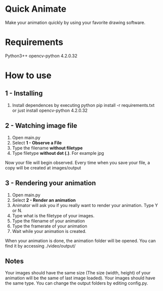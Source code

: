 # Quick Animate
Make your animation quickly by using your favorite drawing software.

<h1>Requirements</h1>
Python3++
opencv-python 4.2.0.32

<h1>How to use</h1>
<h2>1 - Installing</h2>
<ol>
<li>Install dependences by executing python pip install -r requirements.txt
or just install opencv-python 4.2.0.32</li>
</ol>

<h2>2 - Watching image file</h2>
<ol>
<li> Open main.py</li>
<li> Select <b>1 - Observe a File</b></li>
<li> Type the filename <b>without filetype</b></li>
<li> Type filetype <b>without dot (.)</b>. For example jpg</li>
</ol>
Now your file will begin observed. Every time when you save your file, a copy will be created at images/output

<h2>3 - Rendering your animation</h2>
<ol>
<li>Open main.py</li>
<li>Select <b>2 - Render an animation</b></li>
<li>Animator will ask you if you really want to render your animation. Type Y or N.</li>
<li>Type what is the filetype of your images.</li>
<li>Type the filename of your animation</li>
<li>Type the framerate of your animation</li>
<li>Wait while your animation is created.</li>
</ol>
When your animation is done, the animation folder will be opened. You can find it by accessing ./video/output/

<h2>Notes</h2>
Your images should have the same size (The size (width, height) of your animation will be the same of last image loaded).
Your images should have the same type.
You can change the output folders by editing config.py.
